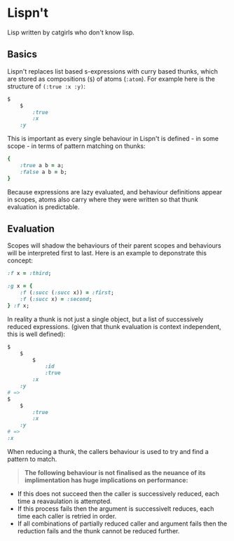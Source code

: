 # Lispn't
Lisp written by catgirls who don't know lisp.

## Basics
Lispn't replaces list based s-expressions with curry based thunks, which are stored as compositions (`$`) of atoms (`:atom`).
For example here is the structure of `(:true :x :y)`:
```ruby
$
    $
        :true
        :x
    :y
```
This is important as every single behaviour in Lispn't is defined - in some scope - in terms of pattern matching on thunks:
```ruby
{
    :true a b = a;
    :false a b = b;
}
```
Because expressions are lazy evaluated, and behaviour definitions appear in scopes, atoms also carry where they were written so that thunk evaluation is predictable.

## Evaluation
Scopes will shadow the behaviours of their parent scopes and behaviours will be interpreted first to last.
Here is an example to deponstrate this concept:
```ruby
:f x = :third;

:g x = {
    :f (:succ (:succ x)) = :first;
    :f (:succ x) = :second;
} :f x;
```
In reality a thunk is not just a single object, but a list of successively reduced expressions. (given that thunk evaluation is context independent, this is well defined):
```ruby
$
    $
        $
            :id
            :true
        :x
    :y
# =>
$
    $
        :true
        :x
    :y
# =>
:x
```
When reducing a thunk, the callers behaviour is used to try and find a pattern to match.

> **The following behaviour is not finalised as the neuance of its implimentation has huge implications on performance:**

* If this does not succeed then the caller is successively reduced, each time a reavaulation is attempted.
* If this process fails then the argument is successivelt reduces, each time each caller is retried in order.
* If all combinations of partially reduced caller and argument fails then the reduction fails and the thunk cannot be reduced further.
